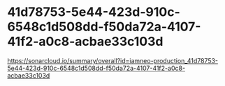 # 41d78753-5e44-423d-910c-6548c1d508dd-f50da72a-4107-41f2-a0c8-acbae33c103d
https://sonarcloud.io/summary/overall?id=iamneo-production_41d78753-5e44-423d-910c-6548c1d508dd-f50da72a-4107-41f2-a0c8-acbae33c103d
